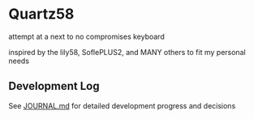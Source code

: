 # Quartz58

attempt at a next to no compromises keyboard

inspired by the lily58, SoflePLUS2, and MANY others to fit my personal needs

## Development Log

See [JOURNAL.md](JOURNAL.md) for detailed development progress and decisions
